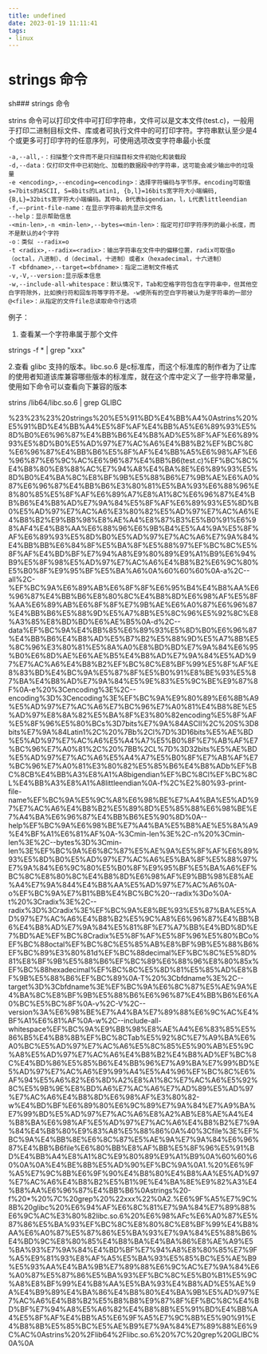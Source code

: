 ```yaml
---
title: undefined
date: 2023-01-19 11:11:41
tags:
- linux
---
```


# strings 命令

sh### strings 命令

strins 命令可以打印文件中可打印字符串，文件可以是文本文件(test.c)，一般用于打印二进制目标文件、库或者可执行文件中的可打印字符。字符串默认至少是4个或更多可打印字符的任意序列，可使用选项改变字符串最小长度

```
-a,--all,-：扫描整个文件而不是只扫描目标文件初始化和装载段
-d,--data：仅打印文件中已初始化、加载的数据段中的字符串，这可能会减少输出中的垃圾量
-e <encoding>,--encoding=<encoding>：选择字符编码与字节序。encoding可取值s=7bits的ASCII, S=8bits的Latin1, {b,l}=16bits宽字符大小端编码, {B,L}=32bits宽字符大小端编码。其中b，B代表bigendian，l，L代表littleendian
-f,–-print-file-name：在显示字符串前先显示文件名
--help：显示帮助信息
-<min-len>,-n <min-len>,--bytes=<min-len>：指定可打印字符序列的最小长度，而不是默认的4个字符
-o：类似 --radix=o
-t <radix>,--radix=<radix>：输出字符串在文件中的偏移位置，radix可取值o（octal，八进制）、d（decimal，十进制）或者x（hexadecimal，十六进制）
-T <bfdname>,--target=<bfdname>：指定二进制文件格式
-v,-V,--version:显示版本信息
-w,--include-all-whitespace：默认情况下，Tab和空格字符包含在字符串中，但其他空白字符除外，比如换行符和回车符等字符不是。-w使所有的空白字符被认为是字符串的一部分
@<file>：从指定的文件file总读取命令行选项
```

例子：

1. 查看某一个字符串属于那个文件

strings -f * | grep "xxx"

2.查看 glibc 支持的版本。libc.so.6 是c标准库，而这个标准库的制作者为了让库的使用者知道该库兼容哪些版本的标准库，就在这个库中定义了一些字符串常量，使用如下命令可以查看向下兼容的版本

strins /lib64/libc.so.6 | grep GLIBC

%23%23%23%20strings%20%E5%91%BD%E4%BB%A4%0Astrins%20%E5%91%BD%E4%BB%A4%E5%8F%AF%E4%BB%A5%E6%89%93%E5%8D%B0%E6%96%87%E4%BB%B6%E4%B8%AD%E5%8F%AF%E6%89%93%E5%8D%B0%E5%AD%97%E7%AC%A6%E4%B8%B2%EF%BC%8C%E6%96%87%E4%BB%B6%E5%8F%AF%E4%BB%A5%E6%98%AF%E6%96%87%E6%9C%AC%E6%96%87%E4%BB%B6(test.c)%EF%BC%8C%E4%B8%80%E8%88%AC%E7%94%A8%E4%BA%8E%E6%89%93%E5%8D%B0%E4%BA%8C%E8%BF%9B%E5%88%B6%E7%9B%AE%E6%A0%87%E6%96%87%E4%BB%B6%E3%80%81%E5%BA%93%E6%88%96%E8%80%85%E5%8F%AF%E6%89%A7%E8%A1%8C%E6%96%87%E4%BB%B6%E4%B8%AD%E7%9A%84%E5%8F%AF%E6%89%93%E5%8D%B0%E5%AD%97%E7%AC%A6%E3%80%82%E5%AD%97%E7%AC%A6%E4%B8%B2%E9%BB%98%E8%AE%A4%E8%87%B3%E5%B0%91%E6%98%AF4%E4%B8%AA%E6%88%96%E6%9B%B4%E5%A4%9A%E5%8F%AF%E6%89%93%E5%8D%B0%E5%AD%97%E7%AC%A6%E7%9A%84%E4%BB%BB%E6%84%8F%E5%BA%8F%E5%88%97%EF%BC%8C%E5%8F%AF%E4%BD%BF%E7%94%A8%E9%80%89%E9%A1%B9%E6%94%B9%E5%8F%98%E5%AD%97%E7%AC%A6%E4%B8%B2%E6%9C%80%E5%B0%8F%E9%95%BF%E5%BA%A6%0A%60%60%60%0A-a%2C--all%2C-%EF%BC%9A%E6%89%AB%E6%8F%8F%E6%95%B4%E4%B8%AA%E6%96%87%E4%BB%B6%E8%80%8C%E4%B8%8D%E6%98%AF%E5%8F%AA%E6%89%AB%E6%8F%8F%E7%9B%AE%E6%A0%87%E6%96%87%E4%BB%B6%E5%88%9D%E5%A7%8B%E5%8C%96%E5%92%8C%E8%A3%85%E8%BD%BD%E6%AE%B5%0A-d%2C--data%EF%BC%9A%E4%BB%85%E6%89%93%E5%8D%B0%E6%96%87%E4%BB%B6%E4%B8%AD%E5%B7%B2%E5%88%9D%E5%A7%8B%E5%8C%96%E3%80%81%E5%8A%A0%E8%BD%BD%E7%9A%84%E6%95%B0%E6%8D%AE%E6%AE%B5%E4%B8%AD%E7%9A%84%E5%AD%97%E7%AC%A6%E4%B8%B2%EF%BC%8C%E8%BF%99%E5%8F%AF%E8%83%BD%E4%BC%9A%E5%87%8F%E5%B0%91%E8%BE%93%E5%87%BA%E4%B8%AD%E7%9A%84%E5%9E%83%E5%9C%BE%E9%87%8F%0A-e%20%3Cencoding%3E%2C--encoding%3D%3Cencoding%3E%EF%BC%9A%E9%80%89%E6%8B%A9%E5%AD%97%E7%AC%A6%E7%BC%96%E7%A0%81%E4%B8%8E%E5%AD%97%E8%8A%82%E5%BA%8F%E3%80%82encoding%E5%8F%AF%E5%8F%96%E5%80%BCs%3D7bits%E7%9A%84ASCII%2C%20S%3D8bits%E7%9A%84Latin1%2C%20%7Bb%2Cl%7D%3D16bits%E5%AE%BD%E5%AD%97%E7%AC%A6%E5%A4%A7%E5%B0%8F%E7%AB%AF%E7%BC%96%E7%A0%81%2C%20%7BB%2CL%7D%3D32bits%E5%AE%BD%E5%AD%97%E7%AC%A6%E5%A4%A7%E5%B0%8F%E7%AB%AF%E7%BC%96%E7%A0%81%E3%80%82%E5%85%B6%E4%B8%ADb%EF%BC%8CB%E4%BB%A3%E8%A1%A8bigendian%EF%BC%8Cl%EF%BC%8CL%E4%BB%A3%E8%A1%A8littleendian%0A-f%2C%E2%80%93-print-file-name%EF%BC%9A%E5%9C%A8%E6%98%BE%E7%A4%BA%E5%AD%97%E7%AC%A6%E4%B8%B2%E5%89%8D%E5%85%88%E6%98%BE%E7%A4%BA%E6%96%87%E4%BB%B6%E5%90%8D%0A--help%EF%BC%9A%E6%98%BE%E7%A4%BA%E5%B8%AE%E5%8A%A9%E4%BF%A1%E6%81%AF%0A-%3Cmin-len%3E%2C-n%20%3Cmin-len%3E%2C--bytes%3D%3Cmin-len%3E%EF%BC%9A%E6%8C%87%E5%AE%9A%E5%8F%AF%E6%89%93%E5%8D%B0%E5%AD%97%E7%AC%A6%E5%BA%8F%E5%88%97%E7%9A%84%E6%9C%80%E5%B0%8F%E9%95%BF%E5%BA%A6%EF%BC%8C%E8%80%8C%E4%B8%8D%E6%98%AF%E9%BB%98%E8%AE%A4%E7%9A%844%E4%B8%AA%E5%AD%97%E7%AC%A6%0A-o%EF%BC%9A%E7%B1%BB%E4%BC%BC%20--radix%3Do%0A-t%20%3Cradix%3E%2C--radix%3D%3Cradix%3E%EF%BC%9A%E8%BE%93%E5%87%BA%E5%AD%97%E7%AC%A6%E4%B8%B2%E5%9C%A8%E6%96%87%E4%BB%B6%E4%B8%AD%E7%9A%84%E5%81%8F%E7%A7%BB%E4%BD%8D%E7%BD%AE%EF%BC%8Cradix%E5%8F%AF%E5%8F%96%E5%80%BCo%EF%BC%88octal%EF%BC%8C%E5%85%AB%E8%BF%9B%E5%88%B6%EF%BC%89%E3%80%81d%EF%BC%88decimal%EF%BC%8C%E5%8D%81%E8%BF%9B%E5%88%B6%EF%BC%89%E6%88%96%E8%80%85x%EF%BC%88hexadecimal%EF%BC%8C%E5%8D%81%E5%85%AD%E8%BF%9B%E5%88%B6%EF%BC%89%0A-T%20%3Cbfdname%3E%2C--target%3D%3Cbfdname%3E%EF%BC%9A%E6%8C%87%E5%AE%9A%E4%BA%8C%E8%BF%9B%E5%88%B6%E6%96%87%E4%BB%B6%E6%A0%BC%E5%BC%8F%0A-v%2C-V%2C--version%3A%E6%98%BE%E7%A4%BA%E7%89%88%E6%9C%AC%E4%BF%A1%E6%81%AF%0A-w%2C--include-all-whitespace%EF%BC%9A%E9%BB%98%E8%AE%A4%E6%83%85%E5%86%B5%E4%B8%8B%EF%BC%8CTab%E5%92%8C%E7%A9%BA%E6%A0%BC%E5%AD%97%E7%AC%A6%E5%8C%85%E5%90%AB%E5%9C%A8%E5%AD%97%E7%AC%A6%E4%B8%B2%E4%B8%AD%EF%BC%8C%E4%BD%86%E5%85%B6%E4%BB%96%E7%A9%BA%E7%99%BD%E5%AD%97%E7%AC%A6%E9%99%A4%E5%A4%96%EF%BC%8C%E6%AF%94%E5%A6%82%E6%8D%A2%E8%A1%8C%E7%AC%A6%E5%92%8C%E5%9B%9E%E8%BD%A6%E7%AC%A6%E7%AD%89%E5%AD%97%E7%AC%A6%E4%B8%8D%E6%98%AF%E3%80%82-w%E4%BD%BF%E6%89%80%E6%9C%89%E7%9A%84%E7%A9%BA%E7%99%BD%E5%AD%97%E7%AC%A6%E8%A2%AB%E8%AE%A4%E4%B8%BA%E6%98%AF%E5%AD%97%E7%AC%A6%E4%B8%B2%E7%9A%84%E4%B8%80%E9%83%A8%E5%88%86%0A%40%3Cfile%3E%EF%BC%9A%E4%BB%8E%E6%8C%87%E5%AE%9A%E7%9A%84%E6%96%87%E4%BB%B6file%E6%80%BB%E8%AF%BB%E5%8F%96%E5%91%BD%E4%BB%A4%E8%A1%8C%E9%80%89%E9%A1%B9%0A%60%60%60%0A%0A%E4%BE%8B%E5%AD%90%EF%BC%9A%0A1.%20%E6%9F%A5%E7%9C%8B%E6%9F%90%E4%B8%80%E4%B8%AA%E5%AD%97%E7%AC%A6%E4%B8%B2%E5%B1%9E%E4%BA%8E%E9%82%A3%E4%B8%AA%E6%96%87%E4%BB%B6%0Astrings%20-f%20*%20%7C%20grep%20%22xxx%22%0A2.%E6%9F%A5%E7%9C%8B%20glibc%20%E6%94%AF%E6%8C%81%E7%9A%84%E7%89%88%E6%9C%AC%E3%80%82libc.so.6%20%E6%98%AFc%E6%A0%87%E5%87%86%E5%BA%93%EF%BC%8C%E8%80%8C%E8%BF%99%E4%B8%AA%E6%A0%87%E5%87%86%E5%BA%93%E7%9A%84%E5%88%B6%E4%BD%9C%E8%80%85%E4%B8%BA%E4%BA%86%E8%AE%A9%E5%BA%93%E7%9A%84%E4%BD%BF%E7%94%A8%E8%80%85%E7%9F%A5%E9%81%93%E8%AF%A5%E5%BA%93%E5%85%BC%E5%AE%B9%E5%93%AA%E4%BA%9B%E7%89%88%E6%9C%AC%E7%9A%84%E6%A0%87%E5%87%86%E5%BA%93%EF%BC%8C%E5%B0%B1%E5%9C%A8%E8%BF%99%E4%B8%AA%E5%BA%93%E4%B8%AD%E5%AE%9A%E4%B9%89%E4%BA%86%E4%B8%80%E4%BA%9B%E5%AD%97%E7%AC%A6%E4%B8%B2%E5%B8%B8%E9%87%8F%EF%BC%8C%E4%BD%BF%E7%94%A8%E5%A6%82%E4%B8%8B%E5%91%BD%E4%BB%A4%E5%8F%AF%E4%BB%A5%E6%9F%A5%E7%9C%8B%E5%90%91%E4%B8%8B%E5%85%BC%E5%AE%B9%E7%9A%84%E7%89%88%E6%9C%AC%0Astrins%20%2Flib64%2Flibc.so.6%20%7C%20grep%20GLIBC%0A%0A
